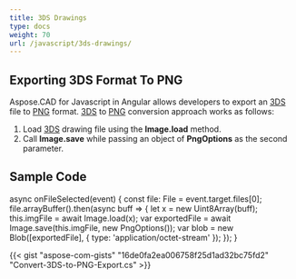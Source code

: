 ```yaml
---
title: 3DS Drawings
type: docs
weight: 70
url: /javascript/3ds-drawings/
---
```


## **Exporting 3DS Format To PNG**

Aspose.CAD for Javascript in Angular allows developers to export an [3DS](https://docs.fileformat.com/3d/3ds/) file to [PNG](https://docs.fileformat.com/image/png/) format. [3DS](https://docs.fileformat.com/3d/3ds/) to [PNG](https://docs.fileformat.com/image/png/) conversion approach works as follows:

1. Load [3DS](https://docs.fileformat.com/3d/3ds/) drawing file using the **Image.load** method.
1. Call **Image.save** while passing an object of **PngOptions** as the second parameter.

## Sample Code

async onFileSelected(event) {
 const file: File = event.target.files[0];
 file.arrayBuffer().then(async buff => {
  let x = new Uint8Array(buff);
  this.imgFile = await Image.load(x);
  var exportedFile = await Image.save(this.imgFile, new PngOptions());
  var blob = new Blob([exportedFile], { type: 'application/octet-stream' });
  });
}

{{< gist "aspose-com-gists" "16de0fa2ea006758f25d1ad32bc75fd2" "Convert-3DS-to-PNG-Export.cs" >}}
